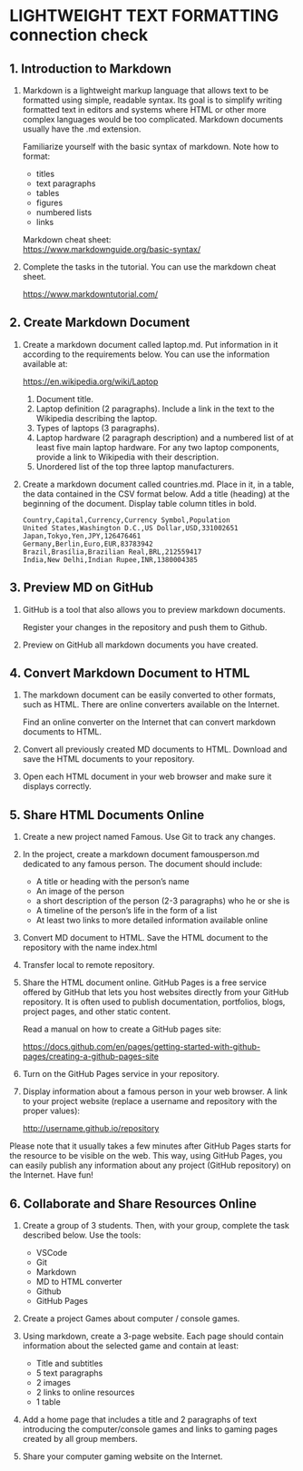 <!--
(c) Janusz Stal
Krakow University of Economics
Department of Informatics
stalj@uek.krakow.pl
-->

# LIGHTWEIGHT TEXT FORMATTING connection check

## 1. Introduction to Markdown

1. Markdown is a lightweight markup language that allows text to be formatted using simple, readable syntax. Its goal is to simplify writing formatted text in editors and systems where HTML or other more complex languages ​​would be too complicated. Markdown documents usually have the .md extension.

    Familiarize yourself with the basic syntax of markdown. Note how to format:

    * titles
    * text paragraphs
    * tables
    * figures
    * numbered lists
    * links

    Markdown cheat sheet:   
    <https://www.markdownguide.org/basic-syntax/>

1. Complete the tasks in the tutorial. You can use the markdown cheat sheet.

    <https://www.markdowntutorial.com/>

## 2. Create Markdown Document

1. Create a markdown document called laptop.md. Put information in it according to the requirements below. You can use the information available at:

    <https://en.wikipedia.org/wiki/Laptop>

    1. Document title.
    1. Laptop definition (2 paragraphs). Include a link in the text to the Wikipedia describing the laptop.
    1. Types of laptops (3 paragraphs).
    1. Laptop hardware (2 paragraph description) and a numbered list of at least five main laptop hardware. For any two laptop components, provide a link to Wikipedia with their description.
    1. Unordered list of the top three laptop manufacturers.

1. Create a markdown document called countries.md. Place in it, in a table, the data contained in the CSV format below. Add a title (heading) at the beginning of the document. Display table column titles in bold.

    ```
    Country,Capital,Currency,Currency Symbol,Population
    United States,Washington D.C.,US Dollar,USD,331002651
    Japan,Tokyo,Yen,JPY,126476461
    Germany,Berlin,Euro,EUR,83783942
    Brazil,Brasília,Brazilian Real,BRL,212559417
    India,New Delhi,Indian Rupee,INR,1380004385
    ```

## 3. Preview MD on GitHub

1. GitHub is a tool that also allows you to preview markdown documents.

    Register your changes in the repository and push them to Github. 

1. Preview on GitHub all markdown documents you have created.

## 4. Convert Markdown Document to HTML

1. The markdown document can be easily converted to other formats, such as HTML. There are online converters available on the Internet.

    Find an online converter on the Internet that can convert markdown documents to HTML.

1. Convert all previously created MD documents to HTML. Download and save the HTML documents to your repository.

1. Open each HTML document in your web browser and make sure it displays correctly.

## 5. Share HTML Documents Online

1. Create a new project named Famous. Use Git to track any changes.

1. In the project, create a markdown document famousperson.md dedicated to any famous person. The document should include:

    * A title or heading with the person’s name
    * An image of the person
    * a short description of the person (2-3 paragraphs) who he or she is
    * A timeline of the person’s life in the form of a list
    * At least two links to more detailed information available online

1. Convert MD document to HTML. Save the HTML document to the repository with the name index.html

1. Transfer local to remote repository. 

1. Share the HTML document online. GitHub Pages is a free service offered by GitHub that lets you host websites directly from your GitHub repository. It is often used to publish documentation, portfolios, blogs, project pages, and other static content.

    Read a manual on how to create a GitHub pages site:

    <https://docs.github.com/en/pages/getting-started-with-github-pages/creating-a-github-pages-site>

1. Turn on the GitHub Pages service in your repository.

1. Display information about a famous person in your web browser. A link to your project website (replace a username and repository with the proper values): 

    http://username.github.io/repository

Please note that it usually takes a few minutes after GitHub Pages starts for the resource to be visible on the web. This way, using GitHub Pages, you can easily publish any information about any project (GitHub repository) on the Internet. Have fun!

## 6. Collaborate and Share Resources Online

1. Create a group of 3 students. Then, with your group, complete the task described below. Use the tools:

    * VSCode
    * Git
    * Markdown
    * MD to HTML converter
    * Github
    * GitHub Pages

1. Create a project Games about computer / console games.

1. Using markdown, create a 3-page website. Each page should contain information about the selected game and contain at least:

    * Title and subtitles
    * 5 text paragraphs
    * 2 images
    * 2 links to online resources
    * 1 table

1. Add a home page that includes a title and 2 paragraphs of text introducing the computer/console games and links to gaming pages created by all group members.

1. Share your computer gaming website on the Internet.

